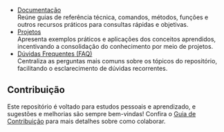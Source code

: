 - [Documentação](./src/3-documentacao/documentacao.md)  
    Reúne guias de referência técnica, comandos, métodos, funções e outros recursos práticos para consultas rápidas e objetivas.
- [Projetos](./src/4-projetos/projetos.md)  
    Apresenta exemplos práticos e aplicações dos conceitos aprendidos, incentivando a consolidação do conhecimento por meio de projetos.
- [Dúvidas Frequentes (FAQ)](./src/5-faq/faq.md)  
    Centraliza as perguntas mais comuns sobre os tópicos do repositório, facilitando o esclarecimento de dúvidas recorrentes.

## Contribuição

Este repositório é voltado para estudos pessoais e aprendizado, e sugestões e melhorias são sempre bem-vindas! Confira o [Guia de Contribuição](./CONTRIBUTING.md) para mais detalhes sobre como colaborar.